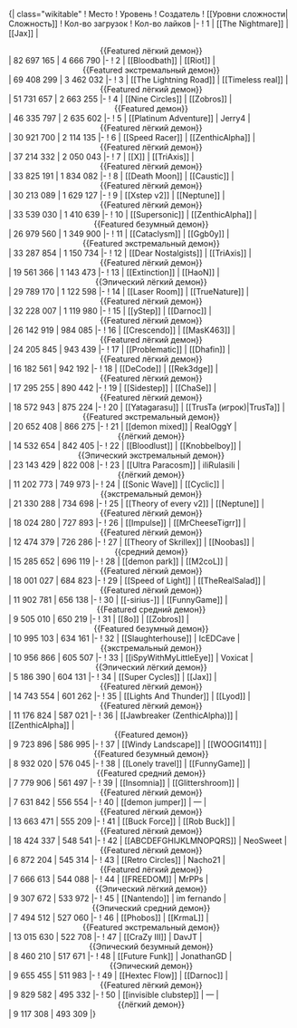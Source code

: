 {| class="wikitable"
! Место
! Уровень
! Создатель
! [[Уровни сложности|Сложность]]
! Кол-во загрузок
! Кол-во лайков
|-
! 1
| [[The Nightmare]]
| [[Jax]]
| <center>{{Featured лёгкий демон}}</center>
| 82 697 165
| 4 666 790
|-
! 2
| [[Bloodbath]]
| [[Riot]]
| <center>{{Featured экстремальный демон}}</center>
| 69 408 299
| 3 462 032
|-
! 3
| [[The Lightning Road]]
| [[Timeless real]]
| <center>{{Featured лёгкий демон}}</center>
| 51 731 657
| 2 663 255
|-
! 4
| [[Nine Circles]]
| [[Zobros]]
| <center>{{Featured демон}}</center>
| 46 335 797
| 2 635 602
|-
! 5
| [[Platinum Adventure]]
| Jerry4
| <center>{{Featured лёгкий демон}}</center>
| 30 921 700
| 2 114 135
|-
! 6
| [[Speed Racer]]
| [[ZenthicAlpha]]
| <center>{{Featured лёгкий демон}}</center>
| 37 214 332
| 2 050 043
|-
! 7
| [[X]]
| [[TriAxis]]
| <center>{{Featured лёгкий демон}}</center>
| 33 825 191
| 1 834 082
|-
! 8
| [[Death Moon]]
| [[Caustic]]
| <center>{{Featured лёгкий демон}}</center>
| 30 213 089
| 1 629 127
|-
! 9
| [[Xstep v2]]
| [[Neptune]]
| <center>{{Featured лёгкий демон}}</center>
| 33 539 030
| 1 410 639
|-
! 10
| [[Supersonic]]
| [[ZenthicAlpha]]
| <center>{{Featured безумный демон}}</center>
| 26 979 560
| 1 349 900
|-
! 11
| [[Cataclysm]]
| [[Ggb0y]]
| <center>{{Featured экстремальный демон}}</center>
| 33 287 854
| 1 150 734
|-
! 12
| [[Dear Nostalgists]]
| [[TriAxis]]
| <center>{{Featured лёгкий демон}}</center>
| 19 561 366
| 1 143 473
|-
! 13
| [[Extinction]]
| [[HaoN]]
| <center>{{Эпический лёгкий демон}}</center>
| 29 789 170
| 1 122 598
|-
! 14
| [[Laser Room]]
| [[TrueNature]]
| <center>{{Featured лёгкий демон}}</center>
| 32 228 007
| 1 119 980
|-
! 15
| [[yStep]]
| [[Darnoc]]
| <center>{{Featured лёгкий демон}}</center>
| 26 142 919
| 984 085
|-
! 16
| [[Crescendo]]
| [[MasK463]]
| <center>{{Featured лёгкий демон}}</center>
| 24 205 845
| 943 439
|-
! 17
| [[Problematic]]
| [[Dhafin]]
| <center>{{Featured лёгкий демон}}</center>
| 16 182 561
| 942 192
|-
! 18
| [[DeCode]]
| [[Rek3dge]]
| <center>{{Featured лёгкий демон}}</center>
| 17 295 255
| 890 442
|-
! 19
| [[Sidestep]]
| [[ChaSe]]
| <center>{{Featured лёгкий демон}}</center>
| 18 572 943
| 875 224
|-
! 20
| [[Yatagarasu]]
| [[TrusTa (игрок)|TrusTa]]
| <center>{{Featured экстремальный демон}}</center>
| 20 652 408
| 866 275
|-
! 21
| [[demon mixed]]
| RealOggY
| <center>{{лёгкий демон}}</center>
| 14 532 654
| 842 405
|-
! 22
| [[Bloodlust]]
| [[Knobbelboy]]
| <center>{{Эпический экстремальный демон}}</center>
| 23 143 429
| 822 008
|-
! 23
| [[Ultra Paracosm]]
| iIiRulasiIi
| <center>{{лёгкий демон}}</center>
| 11 202 773
| 749 973
|-
! 24
| [[Sonic Wave]]
| [[Cyclic]]
| <center>{{экстремальный демон}}</center>
| 21 330 288
| 734 698
|-
! 25
| [[Theory of every v2]]
| [[Neptune]]
| <center>{{Featured лёгкий демон}}</center>
| 18 024 280
| 727 893
|-
! 26
| [[Impulse]]
| [[MrCheeseTigrr]]
| <center>{{Featured лёгкий демон}}</center>
| 12 474 379
| 726 286
|-
! 27
| [[Theory of Skrillex]]
| [[Noobas]]
| <center>{{средний демон}}</center>
| 15 285 652
| 696 119
|-
! 28
| [[demon park]]
| [[M2coL]]
| <center>{{Featured лёгкий демон}}</center>
| 18 001 027
| 684 823
|-
! 29
| [[Speed of Light]]
| [[TheRealSalad]]
| <center>{{Featured лёгкий демон}}</center>
| 11 902 781
| 656 138
|-
! 30
| [[-sirius-]]
| [[FunnyGame]]
| <center>{{Featured средний демон}}</center>
| 9 505 010
| 650 219
|-
! 31
| [[8o]]
| [[Zobros]]
| <center>{{Featured безумный демон}}</center>
| 10 995 103
| 634 161
|-
! 32
| [[Slaughterhouse]]
| IcEDCave
| <center>{{экстремальный демон}}</center>
| 10 956 866
| 605 507
|-
! 33
| [[iSpyWithMyLittleEye]]
| Voxicat
| <center>{{Эпический лёгкий демон}}</center>
| 5 186 390
| 604 131
|-
! 34
| [[Super Cycles]]
| [[Jax]]
| <center>{{Featured лёгкий демон}}</center>
| 14 743 554
| 601 262
|-
! 35
| [[Lights And Thunder]]
| [[Lyod]]
| <center>{{Featured лёгкий демон}}</center>
| 11 176 824
| 587 021
|-
! 36
| [[Jawbreaker (ZenthicAlpha)]]
| [[ZenthicAlpha]]
| <center>{{Featured демон}}</center>
| 9 723 896
| 586 995
|-
! 37
| [[Windy Landscape]]
| [[WOOGI1411]]
| <center>{{Featured безумный демон}}</center>
| 8 932 020
| 576 045
|-
! 38
| [[Lonely travel]]
| [[FunnyGame]]
| <center>{{Featured средний демон}}</center>
| 7 779 906
| 561 497
|-
! 39
| [[Insomnia]]
| [[Glittershroom]]
| <center>{{Featured лёгкий демон}}</center>
| 7 631 842
| 556 554
|-
! 40
| [[demon jumper]]
| —
| <center>{{Featured лёгкий демон}}</center>
| 13 663 471
| 555 209
|-
! 41
| [[Buck Force]]
| [[Rob Buck]]
| <center>{{Featured лёгкий демон}}</center>
| 18 424 337
| 548 541
|-
! 42
| [[ABCDEFGHIJKLMNOPQRS]]
| NeoSweet
| <center>{{Featured лёгкий демон}}</center>
| 6 872 204
| 545 314
|-
! 43
| [[Retro Circles]]
| Nacho21
| <center>{{Featured лёгкий демон}}</center>
| 7 666 613
| 544 088
|-
! 44
| [[FREEDOM]]
| MrPPs
| <center>{{Эпический лёгкий демон}}</center>
| 9 307 672
| 533 972
|-
! 45
| [[Nantendo]]
| im fernando
| <center>{{Эпический средний демон}}</center>
| 7 494 512
| 527 060
|-
! 46
| [[Phobos]]
| [[KrmaL]]
| <center>{{Featured экстремальный демон}}</center>
| 13 015 630
| 522 708
|-
! 47
| [[CraZy III]]
| DavJT
| <center>{{Эпический безумный демон}}</center>
| 8 460 210
| 517 671
|-
! 48
| [[Future Funk]]
| JonathanGD
| <center>{{Эпический демон}}</center>
| 9 655 455
| 511 983
|-
! 49
| [[Hextec Flow]]
| [[Darnoc]]
| <center>{{Featured лёгкий демон}}</center>
| 9 829 582
| 495 332
|-
! 50
| [[invisible clubstep]]
| —
| <center>{{лёгкий демон}}</center>
| 9 117 308
| 493 309
|}